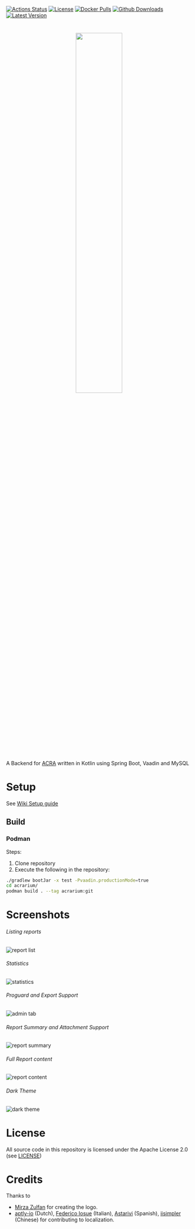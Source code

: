 [![Actions Status](https://img.shields.io/github/actions/workflow/status/F43nd1r/Acrarium/tests.yml?label=Tests&style=for-the-badge)](https://github.com/F43nd1r/Acrarium/actions)
[![License](https://img.shields.io/github/license/F43nd1r/Acrarium?style=for-the-badge)](https://github.com/F43nd1r/Acrarium/blob/master/LICENSE)
[![Docker Pulls](https://img.shields.io/docker/pulls/f43nd1r/acrarium?style=for-the-badge)](https://hub.docker.com/repository/docker/f43nd1r/acrarium)
[![Github Downloads](https://img.shields.io/github/downloads/F43nd1r/Acrarium/total?label=Github%20Downloads&style=for-the-badge)](https://github.com/F43nd1r/Acrarium/releases)
[![Latest Version](https://img.shields.io/docker/v/f43nd1r/acrarium?label=Latest%20version&style=for-the-badge)](https://github.com/F43nd1r/Acrarium/releases)

<h1 align=center>
<img src="acrarium/src/main/resources/META-INF/resources/images/logo.png" width=50%>
</h1>

A Backend for [ACRA](https://github.com/ACRA/acra) written in Kotlin using Spring Boot, Vaadin and MySQL

# Setup

See [Wiki Setup guide](https://github.com/F43nd1r/acra-backend/wiki/Setup-guide)

## Build

### Podman

Steps:
1. Clone repository
2. Execute the following in the repository:
```bash
./gradlew bootJar -x test -Pvaadin.productionMode=true
cd acrarium/
podman build . --tag acrarium:git
```

# Screenshots

###### Listing reports
![report list](screenshots/reports.png)

###### Statistics
![statistics](screenshots/statistics.png)

###### Proguard and Export Support
![admin tab](screenshots/admin.png)

###### Report Summary and Attachment Support
![report summary](screenshots/summary.png)

###### Full Report content
![report content](screenshots/details.png)

###### Dark Theme
![dark theme](screenshots/dark.png)

# License

All source code in this repository is licensed under the Apache License 2.0 (see [LICENSE](LICENSE))

# Credits

 Thanks to 
  - [Mirza Zulfan](https://github.com/mirzazulfan) for creating the logo.
  - [aptly-io](https://github.com/aptly-io) (Dutch), [Federico Iosue](https://github.com/federicoiosue) (Italian), [Astarivi](https://github.com/astarivi) (Spanish), [iisimpler](https://github.com/iisimpler) (Chinese) for contributing to localization.
